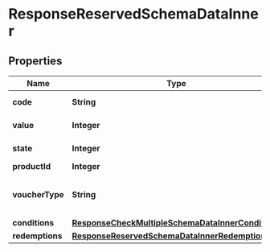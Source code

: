 

# ResponseReservedSchemaDataInner


## Properties

| Name | Type | Description | Notes |
|------------ | ------------- | ------------- | -------------|
|**code** | **String** | Voucher code |  [optional] |
|**value** | **Integer** | Value of voucher |  [optional] |
|**state** | **Integer** | State of voucher |  [optional] |
|**productId** | **Integer** | Product ID |  [optional] |
|**voucherType** | **String** | Voucher type, standard or conditional |  [optional] |
|**conditions** | [**ResponseCheckMultipleSchemaDataInnerConditions**](ResponseCheckMultipleSchemaDataInnerConditions.md) |  |  [optional] |
|**redemptions** | [**ResponseReservedSchemaDataInnerRedemptions**](ResponseReservedSchemaDataInnerRedemptions.md) |  |  [optional] |



